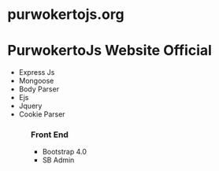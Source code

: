 # purwokertojs.org

<h1>PurwokertoJs Website Official</h1>

<ul>
<li>Express Js</li>
<li>Mongoose</li>
<li>Body Parser</li>
<li>Ejs</li>
<li>Jquery</li>
<li>Cookie Parser</li>
<ul>

<h3>Front End</h3>
<ul>
<li>Bootstrap 4.0</li>
<li>SB Admin</li>
</ul>

